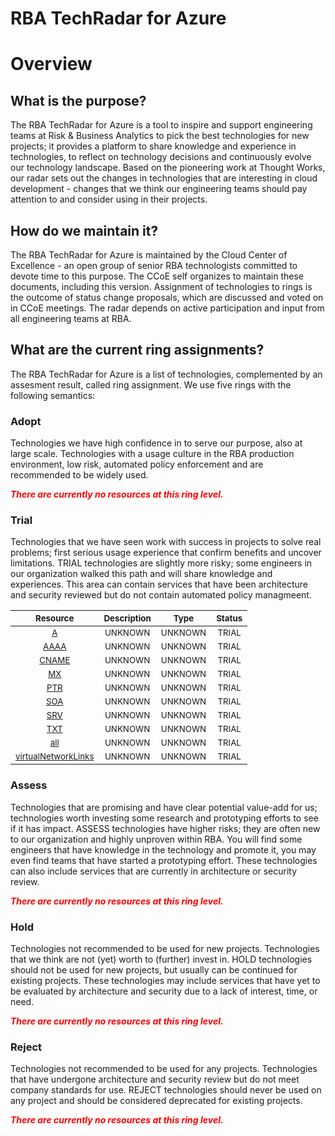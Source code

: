
RBA TechRadar for Azure
=======================

# Overview

## What is the purpose?


The RBA TechRadar for Azure is a tool to inspire and support engineering teams at Risk & Business Analytics to pick the best technologies for new projects; it provides a platform to share knowledge and experience in technologies, to reflect on technology decisions and continuously evolve our technology landscape.  Based on the pioneering work at Thought Works, our radar sets out the changes in technologies that are interesting in cloud development - changes that we think our engineering teams should pay attention to and consider using in their projects.
## How do we maintain it?


The RBA TechRadar for Azure is maintained by the Cloud Center of Excellence - an open group of senior RBA technologists committed to devote time to this purpose.  The CCoE self organizes to maintain these documents, including this version.  Assignment of technologies to rings is the outcome of status change proposals, which are discussed and voted on in CCoE meetings.  The radar depends on active participation and input from all engineering teams at RBA.
## What are the current ring assignments?


The RBA TechRadar for Azure is a list of technologies, complemented by an assesment result, called ring assignment.  We use five rings with the following semantics:
### Adopt


Technologies we have high confidence in to serve our purpose, also at large scale.  Technologies with a usage culture in the RBA production environment, low risk, automated policy enforcement and are recommended to be widely used.  
  
***<font color="red"> There are currently no resources at this ring level. </font>***
### Trial


Technologies that we have seen work with success in projects to solve real problems;  first serious usage experience that confirm benefits and uncover limitations.  TRIAL technologies are slightly more risky; some engineers in our organization walked this path and will share knowledge and experiences.  This area can contain services that have been architecture and security reviewed but do not contain automated policy managmeent.  

|<sub>Resource</sub>|<sub>Description</sub>|<sub>Type</sub>|<sub>Status</sub>|
| :---: | :---: | :---: | :---: |
|<sub>[A](https://github.com/openrba/python-azure-techradar/tree/master/Microsoft.Compute/privateDnsZones/A)</sub>|<sub>UNKNOWN</sub>|<sub>UNKNOWN</sub>|<sub>TRIAL</sub>|
|<sub>[AAAA](https://github.com/openrba/python-azure-techradar/tree/master/Microsoft.Compute/privateDnsZones/AAAA)</sub>|<sub>UNKNOWN</sub>|<sub>UNKNOWN</sub>|<sub>TRIAL</sub>|
|<sub>[CNAME](https://github.com/openrba/python-azure-techradar/tree/master/Microsoft.Compute/privateDnsZones/CNAME)</sub>|<sub>UNKNOWN</sub>|<sub>UNKNOWN</sub>|<sub>TRIAL</sub>|
|<sub>[MX](https://github.com/openrba/python-azure-techradar/tree/master/Microsoft.Compute/privateDnsZones/MX)</sub>|<sub>UNKNOWN</sub>|<sub>UNKNOWN</sub>|<sub>TRIAL</sub>|
|<sub>[PTR](https://github.com/openrba/python-azure-techradar/tree/master/Microsoft.Compute/privateDnsZones/PTR)</sub>|<sub>UNKNOWN</sub>|<sub>UNKNOWN</sub>|<sub>TRIAL</sub>|
|<sub>[SOA](https://github.com/openrba/python-azure-techradar/tree/master/Microsoft.Compute/privateDnsZones/SOA)</sub>|<sub>UNKNOWN</sub>|<sub>UNKNOWN</sub>|<sub>TRIAL</sub>|
|<sub>[SRV](https://github.com/openrba/python-azure-techradar/tree/master/Microsoft.Compute/privateDnsZones/SRV)</sub>|<sub>UNKNOWN</sub>|<sub>UNKNOWN</sub>|<sub>TRIAL</sub>|
|<sub>[TXT](https://github.com/openrba/python-azure-techradar/tree/master/Microsoft.Compute/privateDnsZones/TXT)</sub>|<sub>UNKNOWN</sub>|<sub>UNKNOWN</sub>|<sub>TRIAL</sub>|
|<sub>[all](https://github.com/openrba/python-azure-techradar/tree/master/Microsoft.Compute/privateDnsZones/all)</sub>|<sub>UNKNOWN</sub>|<sub>UNKNOWN</sub>|<sub>TRIAL</sub>|
|<sub>[virtualNetworkLinks](https://github.com/openrba/python-azure-techradar/tree/master/Microsoft.Compute/privateDnsZones/virtualNetworkLinks)</sub>|<sub>UNKNOWN</sub>|<sub>UNKNOWN</sub>|<sub>TRIAL</sub>|

### Assess


Technologies that are promising and have clear potential value-add for us; technologies worth investing some research and prototyping efforts to see if it has impact.  ASSESS technologies have higher risks;  they are often new to our organization and highly unproven within RBA.  You will find some engineers that have knowledge in the technology and promote it, you may even find teams that have started a prototyping effort.  These technologies can also include services that are currently in architecture or security review.  
  
***<font color="red"> There are currently no resources at this ring level. </font>***
### Hold


Technologies not recommended to be used for new projects. Technologies that we think are not (yet) worth to (further) invest in.  HOLD technologies should not be used for new projects, but usually can be continued for existing projects.  These technologies may include services that have yet to be evaluated by architecture and security due to a lack of interest, time, or need.  
  
***<font color="red"> There are currently no resources at this ring level. </font>***
### Reject


Technologies not recommended to be used for any projects. Technologies that have undergone architecture and security review but do not meet company standards for use.  REJECT technologies should never be used on any project and should be considered deprecated for existing projects.  
  
***<font color="red"> There are currently no resources at this ring level. </font>***